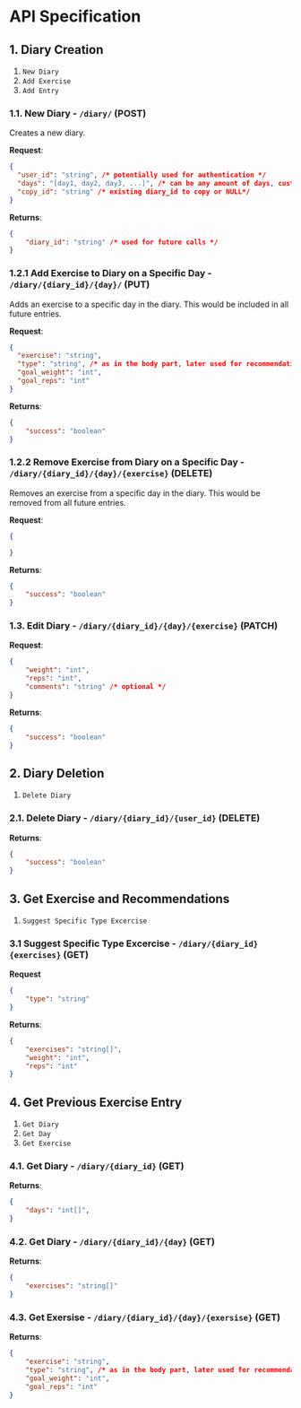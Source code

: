# API Specification

## 1. Diary Creation
1. `New Diary`
2. `Add Exercise`
3. `Add Entry`

### 1.1. New Diary - `/diary/` (POST)


Creates a new diary.


**Request**:


```json
{
  "user_id": "string", /* potentially used for authentication */
  "days": "[day1, day2, day3, ...]", /* can be any amount of days, custom-named, etc. */
  "copy_id": "string" /* existing diary_id to copy or NULL*/
}
```


**Returns**:


```json
{
    "diary_id": "string" /* used for future calls */
}
```

### 1.2.1 Add Exercise to Diary on a Specific Day - `/diary/{diary_id}/{day}/` (PUT)

Adds an exercise to a specific day in the diary. This would be included in all future entries.

**Request**:

```json
{
  "exercise": "string",
  "type": "string", /* as in the body part, later used for recommendations */
  "goal_weight": "int",
  "goal_reps": "int"
}
```

**Returns**:

```json
{
    "success": "boolean"
}
```

### 1.2.2 Remove Exercise from Diary on a Specific Day - `/diary/{diary_id}/{day}/{exercise}` (DELETE)

Removes an exercise from a specific day in the diary. This would be removed from all future entries.

**Request**:

```json
{

}
```

**Returns**:

```json
{
    "success": "boolean"
}
```

### 1.3. Edit Diary - `/diary/{diary_id}/{day}/{exercise}` (PATCH)

**Request**:

```json
{
    "weight": "int",
    "reps": "int",
    "comments": "string" /* optional */
}
```

**Returns**:

```json
{
    "success": "boolean"
}
```



## 2. Diary Deletion
1. `Delete Diary`

### 2.1. Delete Diary - `/diary/{diary_id}/{user_id}` (DELETE)

**Returns**:

```json
{
    "success": "boolean"
}
```

## 3. Get Exercise and Recommendations
1. `Suggest Specific Type Excercise`

### 3.1 Suggest Specific Type Excercise - `/diary/{diary_id}{exercises}` (GET)

**Request**
```json
{
    "type": "string"
}
```


**Returns**:
```Json
{
    "exercises": "string[]",
    "weight": "int",
    "reps": "int"
}
```



## 4. Get Previous Exercise Entry
1. `Get Diary`
2. `Get Day`
3. `Get Exercise`

### 4.1. Get Diary - `/diary/{diary_id}` (GET)

**Returns**:

```json
{
    "days": "int[]",
}
```

### 4.2. Get Diary - `/diary/{diary_id}/{day}` (GET)

**Returns**:

```json
{
    "exercises": "string[]"
}
```

### 4.3. Get Exersise - `/diary/{diary_id}/{day}/{exersise}` (GET)

**Returns**:

```json
{
    "exercise": "string",
    "type": "string", /* as in the body part, later used for recommendations */
    "goal_weight": "int",
    "goal_reps": "int"
}
```
